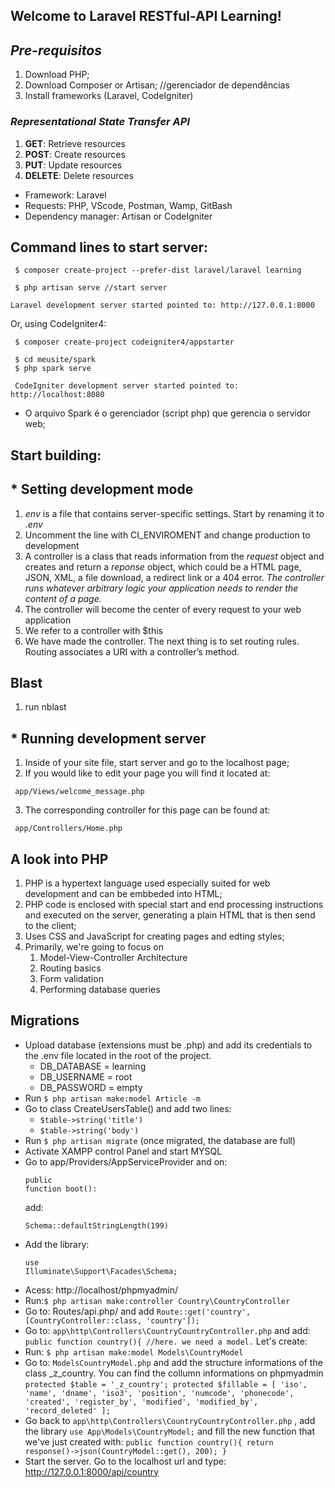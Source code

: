 ##  **Welcome to Laravel RESTful-API Learning!**

## *Pre-requisitos*
 1. Download PHP;
 2. Download Composer or Artisan; //gerenciador de dependências
 3. Install frameworks (Laravel, CodeIgniter)

### *Representational State Transfer API*
 1. **GET**: Retrieve resources
 1. **POST**: Create resources
 1. **PUT**: Update resources
 1. **DELETE**: Delete resources

* Framework: Laravel 
* Requests: PHP, VScode, Postman, Wamp, GitBash 
* Dependency manager: Artisan or CodeIgniter

## Command lines to start server:
   <pre><code> $ composer create-project --prefer-dist laravel/laravel learning </code></pre>
   <pre><code> $ php artisan serve //start server</code></pre>
   <pre><code>Laravel development server started pointed to: http://127.0.0.1:8000 </code></pre>
   Or, using CodeIgniter4:
   <pre><code> $ composer create-project codeigniter4/appstarter</code></pre>
   <pre><code> $ cd meusite/spark
 $ php spark serve</code></pre>
   <pre><code> CodeIgniter development server started pointed to: http://localhost:8080</code></pre>
  
   * O arquivo Spark é o gerenciador (script php) que gerencia o servidor web;

## Start building:
 ## * Setting development mode
   1. *env* is a file that contains server-specific settings. Start by renaming it to *.env*
   2. Uncomment the line with CI_ENVIROMENT and change production to development
   3. A controller is a class that reads information from the *request* object and creates and return a *reponse* object, which could be a HTML page, JSON, XML, a file download, a redirect link or a 404 error. *The controller runs whatever arbitrary logic your application needs to render the content of a page.*
   4. The controller will become the center of every request to your web application
   5. We refer to a controller with $this
   6. We have made the controller. The next thing is to set routing rules. Routing associates a URI with a controller’s method.
   
 ## Blast
  1. run nblast 
 
 ## * Running development server
  1. Inside of your site file, start server and go to the localhost page;
  2. If you would like to edit your page you will find it located at:
  <pre><code> app/Views/welcome_message.php </code></pre>
  3. The corresponding controller for this page can be found at:
  <pre><code> app/Controllers/Home.php </code></pre>
 
 
 
 
 
 
 
 
 

## A look into PHP
 1. PHP is a hypertext language used especially suited for web development and can be embbeded into HTML;
 2. PHP code is enclosed with special start and end processing instructions *<? php ?>* and executed on the server, generating a plain HTML that is then send to the client;
 3. Uses CSS and JavaScript for creating pages and edting styles;
 4. Primarily, we're going to focus on 
    1. Model-View-Controller Architecture
    2. Routing basics
    3. Form validation
    4. Performing database queries
## Migrations
* Upload database (extensions must be .php) and add its credentials to the .env file located in the root of the project.
  * DB_DATABASE = learning
  * DB_USERNAME = root
  * DB_PASSWORD = empty
* Run `$ php artisan make:model Article -m`
* Go to class CreateUsersTable() and add two lines:
  *  `$table->string('title')`
  *  `$table->string('body')`
* Run `$ php artisan migrate` (once migrated, the database are full)
* Activate XAMPP control Panel and start MYSQL
* Go to app/Providers/AppServiceProvider and on:<pre><code>public function boot():</code></pre>add:
  <pre><code>Schema::defaultStringLength(199)</code></pre>
* Add the library:<pre><code>use Illuminate\Support\Facades\Schema;</code></pre>
* Acess: http://localhost/phpmyadmin/
* Run:`$ php artisan make:controller Country\CountryController`
* Go to: Routes/api.php/ and add
`Route::get('country', [CountryController::class, 'country']);`
* Go to: `app\http\Controllers\CountryCountryController.php` and add:
`public function country(){ //here. we need a model.` Let's create:
* Run: `$ php artisan make:model Models\CountryModel`
* Go to: `ModelsCountryModel.php` and add the structure informations of the class _z_country. You can find the collumn informations on phpmyadmin
`protected $table = '_z_country';
    protected $fillable = [
        'iso',
        'name',
        'dname',
        'iso3',
        'position',
        'numcode',
        'phonecode',
        'created',
        'register_by',
        'modified',
        'modified_by',
        'record_deleted'
    ];`
* Go back to `app\http\Controllers\CountryCountryController.php` , add the library `use App\Models\CountryModel;` and fill the new function that we've just created with:
`public function country(){
        return response()->json(CountryModel::get(), 200);
    }`
* Start the server. Go to the localhost url and type: http://127.0.0.1:8000/api/country
    
